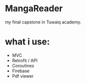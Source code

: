 # MangaReader
my final capstone in Tuwaiq academy.
# what i use:
- MVC
- Retrofit / API 
-	Coroutines
- Firebase
-	Pdf viewer

